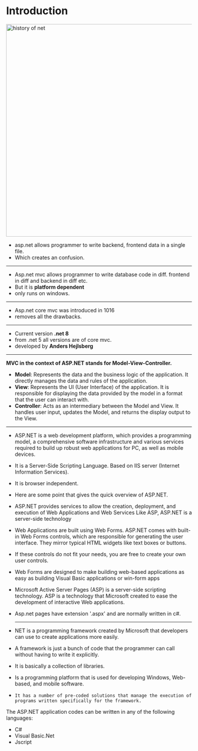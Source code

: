 
# Introduction


<img width="576" alt="history of  net" src="https://github.com/user-attachments/assets/42efbf62-4593-4a16-8e88-10bc4bac6d17" />

- asp.net allows programmer to write backend, frontend data in a single file.
- Which creates an confusion.
-------
- Asp.net mvc allows programmer to write database code in diff. frontend in diff and backend in diff etc.
- But it is **platform dependent**
- only runs on windows.

-----------
- Asp.net core mvc was introduced in 1016
- removes all the drawbacks.

- --------

- Current version **.net 8**
- from .net 5 all versions are of core mvc.
- developed by **Anders Hejlsberg**

--------

**MVC in the context of ASP.NET stands for Model-View-Controller.**

- **Model**: Represents the data and the business logic of the application. It directly manages the data and rules of the application.
- **View**: Represents the UI (User Interface) of the application. It is responsible for displaying the data provided by the model in a format that the user can interact with.
- **Controller**: Acts as an intermediary between the Model and View. It handles user input, updates the Model, and returns the display output to the View.


---------------------

- ASP.NET is a web development platform, which provides a programming model, a comprehensive software infrastructure and various services required to build up robust web applications for PC, as well as mobile devices.
- It is a Server-Side Scripting Language. Based on IIS server (Internet Information Services).
- It is browser independent.

- Here are some point that gives the quick overview of ASP.NET.
- ASP.NET provides services to allow the creation, deployment, and execution of Web Applications and Web Services Like ASP, ASP.NET is a server-side technology
- Web Applications are built using Web Forms. ASP.NET comes with built-in Web Forms controls, which are responsible for generating the user interface. They mirror typical HTML widgets like text boxes or buttons.
- If these controls do not fit your needs, you are free to create your own user controls.
- Web Forms are designed to make building web-based applications as easy as building Visual Basic applications or win-form apps
- Microsoft Active Server Pages (ASP) is a server-side scripting technology. ASP is a technology that Microsoft created to
ease the development of interactive Web applications.
- Asp.net pages have extension '.aspx' and are normally written in c#.

  -----

- NET is a programming framework created by Microsoft that developers can use to create applications more easily.
-  A framework is just a bunch of code that the programmer can call without having to write it explicitly.
-   It is basically a collection of libraries.
-    Is a programming platform that is used for developing Windows, Web-based, and mobile software.
-     It has a number of pre-coded solutions that manage the execution of programs written specifically for the framework.

The ASP.NET application codes can be written in any of the following languages:
- C#
- Visual Basic.Net
- Jscript
